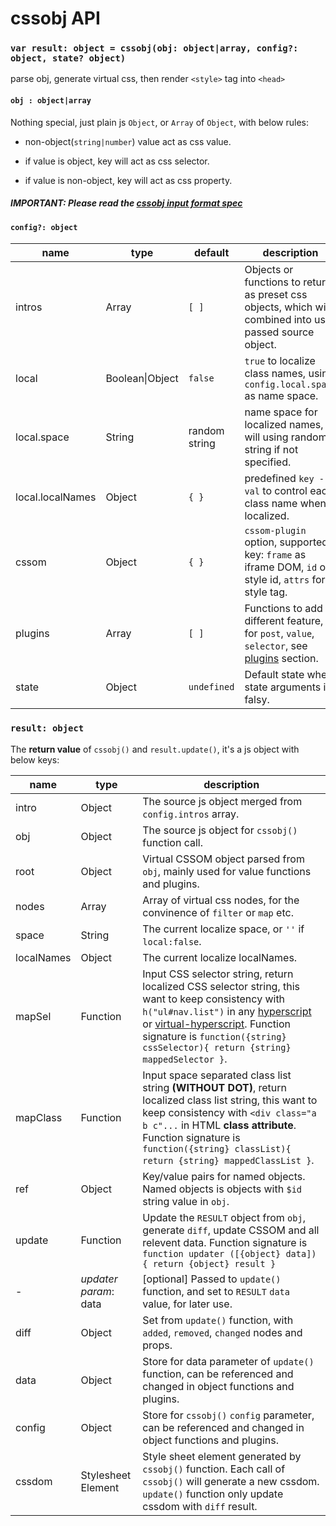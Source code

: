 # cssobj API

### `var result: object = cssobj(obj: object|array, config?: object, state? object)`

parse obj, generate virtual css, then render `<style>` tag into `<head>`

#### `obj : object|array`

Nothing special, just plain js `Object`, or `Array` of `Object`, with below rules:

* non-object(`string|number`) value act as css value.

* if value is object, key will act as css selector.

* if value is non-object, key will act as css property.

##### IMPORTANT: Please read the [cssobj input format spec](https://github.com/cssobj/cssobj/wiki/Input-Object-Format)

#### `config?: object`

name | type | default | description
-----|-----|-----------|---------------
intros | Array | `[ ]` | Objects or functions to return as preset css objects, which will combined into user passed source object.
local | Boolean\|Object | `false` | `true` to localize class names, using `config.local.space` as name space.
local.space | String | random string | name space for localized names, will using random string if not specified.
local.localNames | Object | `{ }` | predefined `key - val` to control each class name when localized.
cssom | Object | `{ }` | `cssom-plugin` option, supported key: `frame` as iframe DOM, `id` of style id, `attrs` for style tag.
plugins | Array | `[ ]` | Functions to add different feature, for `post`, `value`, `selector`, see [plugins](#plugins) section.
state | Object | `undefined` | Default state when state arguments is falsy.

### `result: object`

The **return value** of `cssobj()` and `result.update()`, it's a js object with below keys:

name | type | description
-----|-----|-----------
intro | Object | The source js object merged from `config.intros` array.
obj | Object | The source js object for `cssobj()` function call.
root | Object | Virtual CSSOM object parsed from `obj`, mainly used for value functions and plugins.
nodes | Array | Array of virtual css nodes, for the convinence of `filter` or `map` etc.
space | String | The current localize space, or `''` if `local:false`.
localNames | Object | The current localize localNames.
mapSel | Function | Input CSS selector string, return localized CSS selector string, this want to keep consistency with `h("ul#nav.list")` in any [hyperscript](https://github.com/dominictarr/hyperscript) or [virtual-hyperscript](https://github.com/Matt-Esch/virtual-dom/tree/master/virtual-hyperscript). Function signature is `function({string} cssSelector){ return {string} mappedSelector }`.
mapClass | Function | Input space separated class list string **(WITHOUT DOT)**, return localized class list string, this want to keep consistency with `<div class="a b c"...` in HTML **class attribute**. Function signature is `function({string} classList){ return {string} mappedClassList }`.
ref | Object | Key/value pairs for named objects. Named objects is objects with `$id` string value in `obj`.
update | Function | Update the `RESULT` object from `obj`, generate `diff`, update CSSOM and all relevent data. Function signature is `function updater ([{object} data]) { return {object} result }`
-  | *updater param*:<br>data | [optional] Passed to `update()` function, and set to `RESULT` `data` value, for later use.
diff | Object | Set from `update()` function, with `added`, `removed`, `changed` nodes and props.
data | Object | Store for data parameter of `update()` function, can be referenced and changed in object functions and plugins.
config | Object | Store for `cssobj()` `config` parameter, can be referenced and changed in object functions and plugins.
cssdom | Stylesheet<br>Element | Style sheet element generated by `cssobj()` function. Each call of `cssobj()` will generate a new cssdom. `update()` function only update cssdom with `diff` result.

